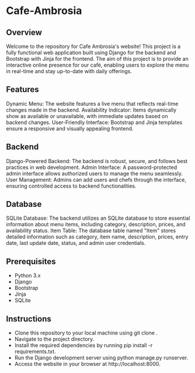 # Cafe-Ambrosia

## Overview
Welcome to the repository for Cafe Ambrosia's website! This project is a fully functional web application built using Django for the backend and Bootstrap with Jinja for the frontend. The aim of this project is to provide an interactive online presence for our café, enabling users to explore the menu in real-time and stay up-to-date with daily offerings.

## Features
Dynamic Menu: The website features a live menu that reflects real-time changes made in the backend.
Availability Indicator: Items dynamically show as available or unavailable, with immediate updates based on backend changes.
User-Friendly Interface: Bootstrap and Jinja templates ensure a responsive and visually appealing frontend.

## Backend
Django-Powered Backend: The backend is robust, secure, and follows best practices in web development.
Admin Interface: A password-protected admin interface allows authorized users to manage the menu seamlessly.
User Management: Admins can add users and chefs through the interface, ensuring controlled access to backend functionalities.

## Database
SQLite Database: The backend utilizes an SQLite database to store essential information about menu items, including category, description, prices, and availability status.
Item Table: The database table named "Item" stores detailed information such as category, item name, description, prices, entry date, last update date, status, and admin user credentials.

## Prerequisites
- Python 3.x
- Django
- Bootstrap
- Jinja
- SQLite

## Instructions
- Clone this repository to your local machine using git clone <repository-url>.
- Navigate to the project directory.
- Install the required dependencies by running pip install -r requirements.txt.
- Run the Django development server using python manage.py runserver.
- Access the website in your browser at http://localhost:8000.



